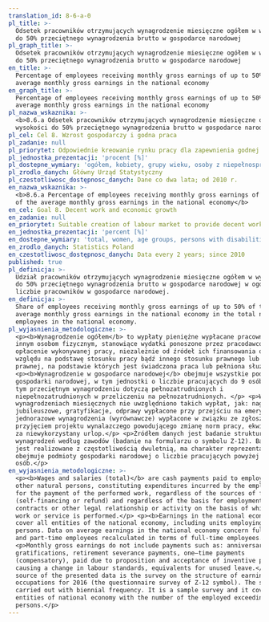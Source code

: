 ```yaml
---
translation_id: 8-6-a-0
pl_title: >-
  Odsetek pracowników otrzymujących wynagrodzenie miesięczne ogółem w wysokości
  do 50% przeciętnego wynagrodzenia brutto w gospodarce narodowej
pl_graph_title: >-
  Odsetek pracowników otrzymujących wynagrodzenie miesięczne ogółem w wysokości
  do 50% przeciętnego wynagrodzenia brutto w gospodarce narodowej
en_title: >-
  Percentage of employees receiving monthly gross earnings of up to 50% of the
  average monthly gross earnings in the national economy
en_graph_title: >-
  Percentage of employees receiving monthly gross earnings of up to 50% of the
  average monthly gross earnings in the national economy
pl_nazwa_wskaznika: >-
  <b>8.6.a Odsetek pracowników otrzymujących wynagrodzenie miesięczne ogółem w
  wysokości do 50% przeciętnego wynagrodzenia brutto w gospodarce narodowej</b>
pl_cel: Cel 8. Wzrost gospodarczy i godna praca
pl_zadanie: null
pl_priorytet: Odpowiednie kreowanie rynku pracy dla zapewnienia godnej pracy dla wszystkich
pl_jednostka_prezentacji: 'procent [%]'
pl_dostepne_wymiary: 'ogółem, kobiety, grupy wieku, osoby z niepełnosprawnością'
pl_zrodlo_danych: Główny Urząd Statystyczny
pl_czestotliwosc_dostępnosc_danych: Dane co dwa lata; od 2010 r.
en_nazwa_wskaznika: >-
  <b>8.6.a Percentage of employees receiving monthly gross earnings of up to 50%
  of the average monthly gross earnings in the national economy</b>
en_cel: Goal 8. Decent work and economic growth
en_zadanie: null
en_priorytet: Suitable creation of labour market to provide decent work for everyone
en_jednostka_prezentacji: 'percent [%]'
en_dostepne_wymiary: 'total, women, age groups, persons with disabilities'
en_zrodlo_danych: Statistics Poland
en_czestotliwosc_dostępnosc_danych: Data every 2 years; since 2010
published: true
pl_definicja: >-
  Udział pracowników otrzymujących wynagrodzenie miesięczne ogółem w wysokości
  do 50% przeciętnego wynagrodzenia brutto w gospodarce narodowej w ogólnej
  liczbie pracowników w gospodarce narodowej.
en_definicja: >-
  Share of employees receiving monthly gross earnings of up to 50% of the
  average monthly gross earnings in the national economy in the total number of
  employees in the national economy.
pl_wyjasnienia_metodologiczne: >-
  <p><b>Wynagrodzenie ogółem</b> to wypłaty pieniężne wypłacane pracownikom lub
  innym osobom fizycznym, stanowiące wydatki ponoszone przez pracodawców na
  opłacenie wykonywanej pracy, niezależnie od źródeł ich finansowania oraz bez
  względu na podstawę stosunku pracy bądź innego stosunku prawnego lub czynności
  prawnej, na podstawie których jest świadczona praca lub pełniona służba.</p>
  <p><b>Wynagrodzenie w gospodarce narodowej</b> obejmuje wszystkie podmioty
  gospodarki narodowej, w tym jednostki o liczbie pracujących do 9 osób. Dane o
  tym przeciętnym wynagrodzeniu dotyczą pełnozatrudnionych i
  niepełnozatrudnionych w przeliczeniu na pełnozatrudnionych. </p> <p>W
  wynagrodzeniach miesięcznych nie uwzględniono takich wypłat, jak: nagrody
  jubileuszowe, gratyfikacje, odprawy wypłacone przy przejściu na emeryturę,
  jednorazowe wynagrodzenia (wyrównawcze) wypłacone w związku ze zgłoszeniem i
  przyjęciem projektu wynalazczego powodującego zmianę norm pracy, ekwiwalenty
  za niewykorzystany urlop.</p> <p>Źródłem danych jest badanie struktury
  wynagrodzeń według zawodów (badanie na formularzu o symbolu Z-12). Badanie
  jest realizowane z częstotliwością dwuletnią, ma charakter reprezentacyjny i
  obejmuje podmioty gospodarki narodowej o liczbie pracujących powyżej 9
  osób.</p>
en_wyjasnienia_metodologiczne: >-
  <p><b>Wages and salaries (total)</b> are cash payments paid to employees or
  other natural persons, constituting expenditures incurred by the employers to
  for the payment of the performed work, regardless of the sources of funds
  (self-financing or refund) and regardless of the basis for employment
  contracts or other legal relationship or activity on the basis of which the
  work or service is performed.</p> <p><b>Earnings in the national economy</b>
  cover all entities of the national economy, including units employing up to 9
  persons. Data on average earnings in the national economy concern full-time
  and part-time employees recalculated in terms of full-time employees.</p>
  <p>Monthly gross earnings do not include payments such as: anniversary prizes,
  gratifications, retirement severance payments, one–time payments
  (compensatory), paid due to proposition and acceptance of inventive project
  causing a change in labour standards, equivalents for unused leave.</p> <p>The
  source of the presented data is the survey on the structure of earnings by
  occupations for 2016 (the questionnaire survey of Z-12 symbol). The survey is
  carried out with biennial frequency. It is a sample survey and it covers
  entities of national economy with the number of the employed exceeding 9
  persons.</p>
---
```

